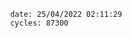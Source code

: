 

                date: 25/04/2022 02:11:29
                cycles: 87300

                         